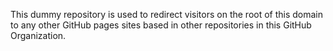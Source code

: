 This dummy repository is used to redirect visitors on the root of this domain to any other GitHub pages sites based in other repositories in this GitHub Organization.
